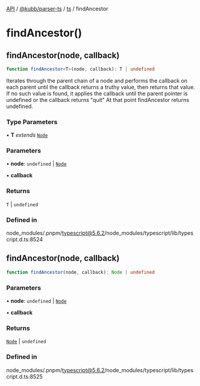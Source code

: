 [API](../../../../../packages.md) / [@kubb/parser-ts](../../../index.md) / [ts](../index.md) / findAncestor

# findAncestor()

## findAncestor(node, callback)

```ts
function findAncestor<T>(node, callback): T | undefined
```

Iterates through the parent chain of a node and performs the callback on each parent until the callback
returns a truthy value, then returns that value.
If no such value is found, it applies the callback until the parent pointer is undefined or the callback returns "quit"
At that point findAncestor returns undefined.

### Type Parameters

• **T** *extends* [`Node`](../interfaces/Node.md)

### Parameters

• **node**: `undefined` \| [`Node`](../interfaces/Node.md)

• **callback**

### Returns

`T` \| `undefined`

### Defined in

node\_modules/.pnpm/typescript@5.6.2/node\_modules/typescript/lib/typescript.d.ts:8524

## findAncestor(node, callback)

```ts
function findAncestor(node, callback): Node | undefined
```

### Parameters

• **node**: `undefined` \| [`Node`](../interfaces/Node.md)

• **callback**

### Returns

[`Node`](../interfaces/Node.md) \| `undefined`

### Defined in

node\_modules/.pnpm/typescript@5.6.2/node\_modules/typescript/lib/typescript.d.ts:8525
